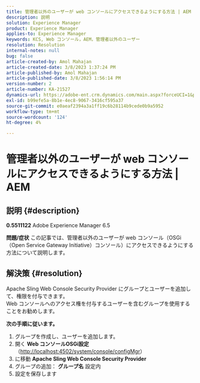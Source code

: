 ```yaml
---
title: 管理者以外のユーザーが web コンソールにアクセスできるようにする方法 | AEM
description: 説明
solution: Experience Manager
product: Experience Manager
applies-to: Experience Manager
keywords: KCS, Web コンソール，AEM，管理者以外のユーザー
resolution: Resolution
internal-notes: null
bug: false
article-created-by: Amol Mahajan
article-created-date: 3/8/2023 1:37:24 PM
article-published-by: Amol Mahajan
article-published-date: 3/8/2023 1:56:14 PM
version-number: 2
article-number: KA-21527
dynamics-url: https://adobe-ent.crm.dynamics.com/main.aspx?forceUCI=1&pagetype=entityrecord&etn=knowledgearticle&id=e16cac55-b6bd-ed11-83ff-6045bd006268
exl-id: b99efe5a-8b1e-4ec8-9067-3416cf595a37
source-git-commit: e0aeaf2394a3a1ff19c6b28114b9cede0b9a5952
workflow-type: tm+mt
source-wordcount: '124'
ht-degree: 4%

---
```


# 管理者以外のユーザーが web コンソールにアクセスできるようにする方法 | AEM

## 説明 {#description}

<b>0.5511122</b>
Adobe Experience Manager 6.5


<b>問題/症状</b>
この記事では、管理者以外のユーザーが web コンソール（OSGi （Open Service Gateway Initiative）コンソール）にアクセスできるようにする方法について説明します。


## 解決策 {#resolution}

Apache Sling Web Console Security Provider にグループとユーザーを追加して、権限を付与できます。<br>
Web コンソールへのアクセス権を付与するユーザーを含むグループを使用することをお勧めします。



<b>次の手順に従います。</b>

1. グループを作成し、ユーザーを追加します。
2. 開く <b>Web コンソール</b><b>OSGi</b><b>設定</b> （[http://localhost:4502/system/console/configMgr](http://localhost:4502/system/console/configMgr)）
3. に移動 <b>Apache Sling Web Console Security Provider</b>
4. グループの追加： <b>グループ名</b> 設定内
5. 設定を保存します
